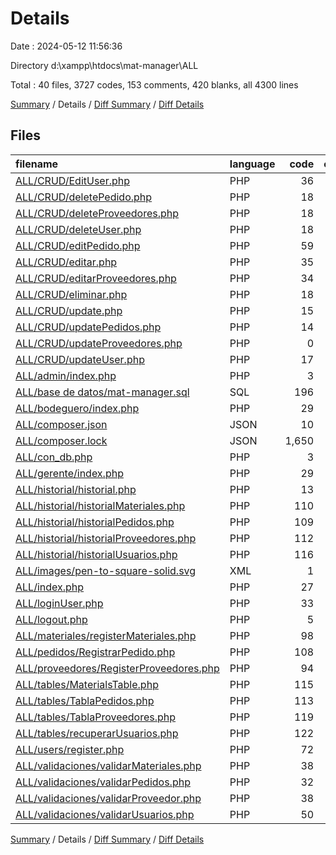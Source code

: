 # Details

Date : 2024-05-12 11:56:36

Directory d:\\xampp\\htdocs\\mat-manager\\ALL

Total : 40 files,  3727 codes, 153 comments, 420 blanks, all 4300 lines

[Summary](results.md) / Details / [Diff Summary](diff.md) / [Diff Details](diff-details.md)

## Files
| filename | language | code | comment | blank | total |
| :--- | :--- | ---: | ---: | ---: | ---: |
| [ALL/CRUD/EditUser.php](/ALL/CRUD/EditUser.php) | PHP | 36 | 1 | 19 | 56 |
| [ALL/CRUD/deletePedido.php](/ALL/CRUD/deletePedido.php) | PHP | 18 | 0 | 2 | 20 |
| [ALL/CRUD/deleteProveedores.php](/ALL/CRUD/deleteProveedores.php) | PHP | 18 | 0 | 3 | 21 |
| [ALL/CRUD/deleteUser.php](/ALL/CRUD/deleteUser.php) | PHP | 18 | 0 | 3 | 21 |
| [ALL/CRUD/editPedido.php](/ALL/CRUD/editPedido.php) | PHP | 59 | 1 | 18 | 78 |
| [ALL/CRUD/editar.php](/ALL/CRUD/editar.php) | PHP | 35 | 0 | 15 | 50 |
| [ALL/CRUD/editarProveedores.php](/ALL/CRUD/editarProveedores.php) | PHP | 34 | 1 | 10 | 45 |
| [ALL/CRUD/eliminar.php](/ALL/CRUD/eliminar.php) | PHP | 18 | 1 | 6 | 25 |
| [ALL/CRUD/update.php](/ALL/CRUD/update.php) | PHP | 15 | 0 | 5 | 20 |
| [ALL/CRUD/updatePedidos.php](/ALL/CRUD/updatePedidos.php) | PHP | 14 | 0 | 4 | 18 |
| [ALL/CRUD/updateProveedores.php](/ALL/CRUD/updateProveedores.php) | PHP | 0 | 0 | 1 | 1 |
| [ALL/CRUD/updateUser.php](/ALL/CRUD/updateUser.php) | PHP | 17 | 0 | 4 | 21 |
| [ALL/admin/index.php](/ALL/admin/index.php) | PHP | 3 | 0 | 6 | 9 |
| [ALL/base de datos/mat-manager.sql](/ALL/base%20de%20datos/mat-manager.sql) | SQL | 196 | 103 | 58 | 357 |
| [ALL/bodeguero/index.php](/ALL/bodeguero/index.php) | PHP | 29 | 0 | 0 | 29 |
| [ALL/composer.json](/ALL/composer.json) | JSON | 10 | 0 | 1 | 11 |
| [ALL/composer.lock](/ALL/composer.lock) | JSON | 1,650 | 0 | 1 | 1,651 |
| [ALL/con_db.php](/ALL/con_db.php) | PHP | 3 | 0 | 1 | 4 |
| [ALL/gerente/index.php](/ALL/gerente/index.php) | PHP | 29 | 0 | 6 | 35 |
| [ALL/historial/historial.php](/ALL/historial/historial.php) | PHP | 13 | 0 | 7 | 20 |
| [ALL/historial/historialMateriales.php](/ALL/historial/historialMateriales.php) | PHP | 110 | 4 | 18 | 132 |
| [ALL/historial/historialPedidos.php](/ALL/historial/historialPedidos.php) | PHP | 109 | 4 | 20 | 133 |
| [ALL/historial/historialProveedores.php](/ALL/historial/historialProveedores.php) | PHP | 112 | 4 | 15 | 131 |
| [ALL/historial/historialUsuarios.php](/ALL/historial/historialUsuarios.php) | PHP | 116 | 4 | 15 | 135 |
| [ALL/images/pen-to-square-solid.svg](/ALL/images/pen-to-square-solid.svg) | XML | 1 | 0 | 0 | 1 |
| [ALL/index.php](/ALL/index.php) | PHP | 27 | 0 | 9 | 36 |
| [ALL/loginUser.php](/ALL/loginUser.php) | PHP | 33 | 5 | 7 | 45 |
| [ALL/logout.php](/ALL/logout.php) | PHP | 5 | 0 | 0 | 5 |
| [ALL/materiales/registerMateriales.php](/ALL/materiales/registerMateriales.php) | PHP | 98 | 2 | 19 | 119 |
| [ALL/pedidos/RegistrarPedido.php](/ALL/pedidos/RegistrarPedido.php) | PHP | 108 | 2 | 26 | 136 |
| [ALL/proveedores/RegisterProveedores.php](/ALL/proveedores/RegisterProveedores.php) | PHP | 94 | 2 | 20 | 116 |
| [ALL/tables/MaterialsTable.php](/ALL/tables/MaterialsTable.php) | PHP | 115 | 4 | 21 | 140 |
| [ALL/tables/TablaPedidos.php](/ALL/tables/TablaPedidos.php) | PHP | 113 | 4 | 21 | 138 |
| [ALL/tables/TablaProveedores.php](/ALL/tables/TablaProveedores.php) | PHP | 119 | 4 | 16 | 139 |
| [ALL/tables/recuperarUsuarios.php](/ALL/tables/recuperarUsuarios.php) | PHP | 122 | 4 | 14 | 140 |
| [ALL/users/register.php](/ALL/users/register.php) | PHP | 72 | 3 | 20 | 95 |
| [ALL/validaciones/validarMateriales.php](/ALL/validaciones/validarMateriales.php) | PHP | 38 | 0 | 3 | 41 |
| [ALL/validaciones/validarPedidos.php](/ALL/validaciones/validarPedidos.php) | PHP | 32 | 0 | 0 | 32 |
| [ALL/validaciones/validarProveedor.php](/ALL/validaciones/validarProveedor.php) | PHP | 38 | 0 | 3 | 41 |
| [ALL/validaciones/validarUsuarios.php](/ALL/validaciones/validarUsuarios.php) | PHP | 50 | 0 | 3 | 53 |

[Summary](results.md) / Details / [Diff Summary](diff.md) / [Diff Details](diff-details.md)